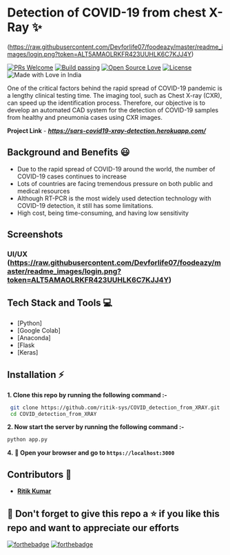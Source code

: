 # Detection of COVID-19 from chest X-Ray ✨

(https://raw.githubusercontent.com/Devforlife07/foodeazy/master/readme_images/login.png?token=ALT5AMAOLRKFR423UUHLK6C7KJJ4Y)

[![PRs Welcome](https://img.shields.io/badge/PRs-welcome-brightgreen.svg?style=flat-square)](https://sars-covid19-xray-detection.herokuapp.com/)&nbsp;[![Build passing](https://img.shields.io/badge/Build-Passing-brightgreen.svg?style=flat-square)](https://sars-covid19-xray-detection.herokuapp.com/)&nbsp;[![Open Source Love](https://badges.frapsoft.com/os/v1/open-source.svg?v=102)](https://foodeazy.herokuapp.com/)&nbsp;[![License](https://img.shields.io/badge/license-MIT-brightgreen)](https://sars-covid19-xray-detection.herokuapp.com/)&nbsp;![Made with Love in India](https://madewithlove.org.in/badge.svg)

One of the critical factors behind the rapid spread of COVID-19 pandemic is a lengthy clinical testing time. The imaging tool, such as Chest X-ray (CXR), can speed up the identification process. Therefore, our objective is to develop an automated CAD system for the detection of COVID-19 samples from healthy and pneumonia cases using CXR images.

**Project Link** - ***https://sars-covid19-xray-detection.herokuapp.com/***


## Background and Benefits 😃
 - Due to the rapid spread of COVID-19 around the world, the number of COVID-19 cases continues to increase
 - Lots of countries are facing tremendous pressure on both public and medical resources
 - Although RT-PCR is the most widely used detection technology with COVID-19 detection, it still has some limitations.
 - High cost, being time-consuming, and having low sensitivity

 ## Screenshots
 ### UI/UX (https://raw.githubusercontent.com/Devforlife07/foodeazy/master/readme_images/login.png?token=ALT5AMAOLRKFR423UUHLK6C7KJJ4Y)

## Tech Stack and Tools 💻

 - [Python]
 - [Google Colab]
 - [Anaconda]
 - [Flask
 - [Keras]




## Installation :zap:

 **1. Clone this repo by running the following command :-**
 ```bash
  git clone https://github.com/ritik-sys/COVID_detection_from_XRAY.git
  cd COVID_detection_from_XRAY
 ```
 
 **2. Now start the  server  by running the following command :-**
 ```bash
 python app.py
 ```
 
 **4.** **🎉  Open your browser and go to  `https://localhost:3000`**
 
## Contributors 🤝
 - [**Ritik Kumar**](https://github.com/ritik-sys)  

 
 
## 🤩 Don't forget to give this repo a ⭐ if you like this repo and want to appreciate our efforts
 

[![forthebadge](https://forthebadge.com/images/badges/built-with-love.svg)](https://forthebadge.com)
[![forthebadge](https://forthebadge.com/images/badges/built-by-developers.svg)](https://forthebadge.com)


